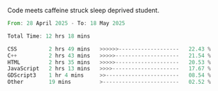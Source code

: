Code meets caffeine struck sleep deprived student.

<!--START_SECTION:waka-->

```rust
From: 28 April 2025 - To: 18 May 2025

Total Time: 12 hrs 18 mins

CSS          2 hrs 49 mins   >>>>>>-------------------   22.43 %
C++          2 hrs 43 mins   >>>>>--------------------   21.54 %
HTML         2 hrs 35 mins   >>>>>--------------------   20.53 %
JavaScript   2 hrs 13 mins   >>>>---------------------   17.67 %
GDScript3    1 hr 4 mins     >>-----------------------   08.54 %
Other        19 mins         >------------------------   02.52 %
```

<!--END_SECTION:waka-->
